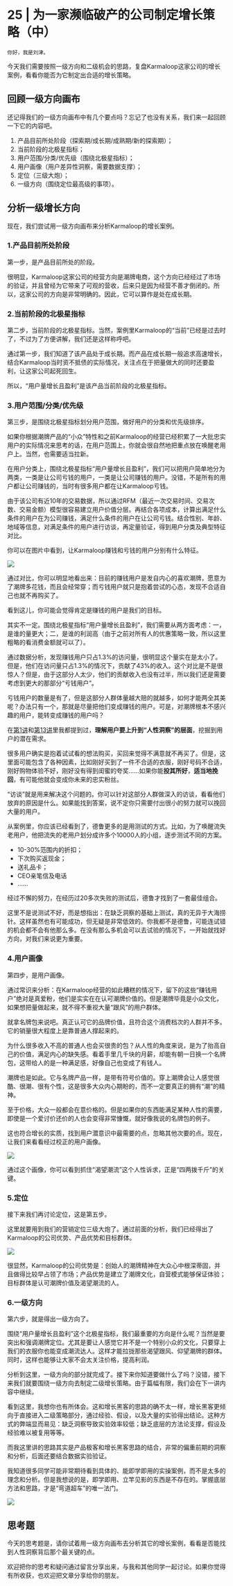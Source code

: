 # 25 | 为一家濒临破产的公司制定增长策略（中）

    你好，我是刘津。

今天我们需要按照一级方向和二级机会的思路，复盘Karmaloop这家公司的增长案例，看看你能否为它制定出合适的增长策略。

## 回顾一级方向画布

还记得我们的一级方向画布中有几个要点吗？忘记了也没有关系，我们来一起回顾一下它的内容吧。

1.  产品目前所处阶段（探索期/成长期/成熟期/新的探索期）；
2.  当前阶段的北极星指标；
3.  用户范围/分类/优先级（围绕北极星指标）；
4.  用户画像（用户差异性洞察，需要数据支撑）；
5.  定位（三级大炮）；
6.  一级方向（围绕定位最高级的事项）。

## 分析一级增长方向

现在，我们尝试用一级方向画布来分析Karmaloop的增长案例。

### 1.产品目前所处阶段

第一步，是产品目前所处的阶段。

很明显，Karmaloop这家公司的经营方向是潮牌电商，这个方向已经经过了市场的验证，并且曾经为它带来了可观的营收，后来只是因为经营不善才倒闭的。所以，这家公司的方向是非常明确的。因此，它可以算作是处在成长期。

### 2.当前阶段的北极星指标

第二步，当前阶段的北极星指标。当然，案例里Karmaloop的“当前”已经是过去时了，不过为了方便讲解，我们还是这样称呼吧。

通过第一步，我们知道了该产品处于成长期。而产品在成长期一般追求高速增长，结合Karmaloop当时资不抵债的实际情况，关注点在于把量做大的同时还要盈利，让这家公司起死回生。

所以，“用户量增长且盈利”是该产品当前阶段的北极星指标。

### 3.用户范围/分类/优先级

第三步，是围绕北极星指标划分用户范围，做好用户的分类和优先级排序。

如果你根据潮牌产品的“小众”特性和之前Karmaloop的经营已经积累了一大批忠实用户的实际情况来思考的话，在用户范围上，你就会很自然地把重点放在唤醒老用户上。当然，也需要适当拉新。

在用户分类上，围绕北极星指标“用户量增长且盈利”，我们可以把用户简单地分为两类，一类是让公司亏钱的用户，一类是让公司赚钱的用户。没错，不是所有的用户都让公司赚钱的，当时有很多用户都在让Karmaloop亏钱。

由于该公司有近10年的交易数据，所以通过RFM（最近一次交易时间、交易次数、交易金额）模型很容易建立用户价值分层。再结合各项成本，计算出满足什么条件的用户在为公司赚钱，满足什么条件的用户在让公司亏钱。结合性别、年龄、地域等信息，对满足条件的用户进行访谈，再定量验证，得到用户分类及典型特征对比。

你可以在图片中看到，让Karmaloop赚钱和亏钱的用户分别有什么特征。

![](https://static001.geekbang.org/resource/image/26/f8/268602714a15bd2fbfde61516be864f8.png)

通过对比，你可以明显地看出来：目前的赚钱用户是发自内心的喜欢潮牌，愿意为了潮牌多花钱，而且会经常穿；而亏钱用户就只是抱着尝试的心态，发现不合适自己也就不再购买了。

看到这儿，你可能会觉得肯定是赚钱的用户是我们的目标。

其实不一定。围绕北极星指标“用户量增长且盈利”，我们需要从两方面考虑：一，是谁的量更大；二，是谁的利润高（由于之前对所有人的优惠策略一致，所以这里粗略的看消费金额就可以了）。

通过数据分析，发现赚钱用户只占1.3%的访问量，很明显这个量实在是太小了。但是，他们在访问量只占1.3%的情况下，贡献了43%的收入。这个对比是不是很惊人？但是，由于这部分人太少，他们的贡献收入也没有过半，所以我们还是需要考虑到更大的那部分“亏钱用户”。

亏钱用户的数量是有了，但是这部分人群体量越大赔的就越多，如何才能两全其美呢？办法只有一个，那就是尽量把他们变成赚钱的用户。可是，对潮牌根本不感兴趣的用户，能转变成赚钱的用户吗？

在[第1讲](https://time.geekbang.org/column/article/89601)和[第13讲](https://time.geekbang.org/column/article/94000)里我都提到过，**理解用户要上升到“人性洞察”的层面**，挖掘到用户的潜在需求。

很多用户确实是抱着试试看的想法购买，买回来觉得不满意就不再买了。但是，这里面可能包含了各种因素，比如刚好买到了一件不合适的衣服，刚好号码不合适，刚好购物体验不好，刚好没有得到闺蜜的夸奖……如果你能**投其所好**，**适当地挽回**，有可能他就会变成你未来的忠实粉丝。

“访谈”就是用来解决这个问题的。你可以针对这部分人群做深入的访谈，看看他们放弃的原因是什么。如果能找到答案，说不定你只需要付出很小的努力就可以挽回大量的用户。

从案例里，你应该已经看到了，德鲁更多的是用测试的方式。比如，为了唤醒流失老用户，他把流失的老用户划分成许多个10000人的小组，逐步测试不同的方案。

*   10-30%范围内的折扣；
*   下次购买返现金；
*   送礼品卡；
*   CEO亲笔信及电话
*   ……

经过不懈的努力，在经历过20多次失败的测试后，德鲁才找到了一套最佳组合。

这里不是说测试不好，而是想指出：在缺乏洞察的基础上测试，真的无异于大海捞针。这样虽然也有可能成功，但无疑是非常低效的。你我都不是德鲁，可能连试错的机会都不会有他那么多。在没有那么多机会可以去试验的情况下，一开始就找好方向，对我们来说更为重要。

### 4.用户画像

第四步，是用户画像。

通过常识来分析：在Karmaloop经营的如此糟糕的情况下，留下的这些“赚钱用户”绝对是真爱粉，他们是实实在在认可潮牌价值的。但是潮牌毕竟是小众文化，如果想把量做起来，就不得不重视大量“跟风”的用户群体。

就拿名牌包来说吧。真正认可它的品牌价值，且符合这个消费档次的人群并不多。它的销量很大程度上是靠普通人撑起来的。

为什么很多收入不高的普通人也会买很贵的包？从人性的角度来说，是为了抬高自己的价值，满足内心的缺失感。看着手里几千块的月薪，却能有朝一日换一个名牌包，这带给人的是一种满足感，好像自己也变成了有钱人。

潮牌也是如此。它与名牌产品一样，是带有符号价值的。穿上潮牌会让人感觉很酷、很潮、很有个性，这是很多大众内心期盼的，而不一定要真正的拥有“潮”的精神。

至于价格，大众一般都会在意价格的。但是如果你的东西能满足某种人性的需要，即使是一个爱讨价还价的人也会变得非常慷慨，就好像我说的名牌包的例子。

这也符合增长的实质，找到用户潜意识中最需要的点，忽略其他次要的点。现在，让我们来看看经过校正的用户画像。

![](https://static001.geekbang.org/resource/image/3f/5b/3fc7dd524ea54e373fb1bc642720ab5b.png)

通过这个画像，你可以看到抓住“渴望潮流”这个人性诉求，正是“四两拨千斤”的关键。

### 5.定位

接下来我们再讨论定位，这是第五步。

这里就要用到我们的营销定位三级大炮了。通过前面的分析，我们已经得出了Karmaloop的公司优势、产品优势和目标群体。

![](https://static001.geekbang.org/resource/image/27/64/27cb4c360f26182c87c3afe976e3ae64.png)

很显然，Karmaloop的公司优势是：创始人的潮牌精神在大众心中根深蒂固，并且做得比较早占领了市场；产品优势是建立了潮牌文化，自营模式能够保证体验；目标群体是认可潮牌价值及渴望潮流的人。

### 6.一级方向

第六步，就是得出一级方向了。

围绕“用户量增长且盈利”这个北极星指标，我们最重要的方向是什么呢？当然是要突出和强调潮牌定位。尤其是要让人感觉它并不是一个特别小众的文化，只要穿上我们的衣服你也能变成潮流达人。这样才能拉拢那些渴望跟风、仰望潮牌的群体。同时，这样也能够让大家不会太关注价格，提高利润。

分析到这里，一级方向的部分就完成了。接下来你知道要做什么了吗？没错，接下来我们就要围绕一级方向去制定二级增长策略。由于篇幅有限，我们会在下一讲内容中继续。

看到这里，我想你也有所体会。这和增长黑客的思路的确不太一样，增长黑客更倾向于直接进入二级策略部分，通过经验、假设，以及大量的实验得出结论。这种方式的弊端显而易见：缺乏洞察导致实验效率较低；缺乏底层的方法论支撑，假设及经验难以被复用等等。

而我这里讲的思路其实是产品极客和增长黑客思路的结合，非常的偏重前期的洞察和分析，后面还要结合数据实验验证。

我知道很多同学可能非常期待看到具体的、能即学即用的实操案例，而不是太多的理念和分析。但是我想说的是，即学即用、立竿见影的东西是不存在的。掌握底层方法和思路，才是“弯道超车”的唯一法门。

![](https://static001.geekbang.org/resource/image/34/49/34817adbe9e6bfa693bc3430b6103049.png)

## 思考题

今天的思考题是，请你试着用一级方向画布去分析其它的增长案例，看看是否能找到人性洞察背后那个最关键的点。

欢迎把你的思考和疑问通过留言分享出来，与我和其他同学一起讨论。如果你觉得有所收获，也欢迎把文章分享给你的朋友。
    